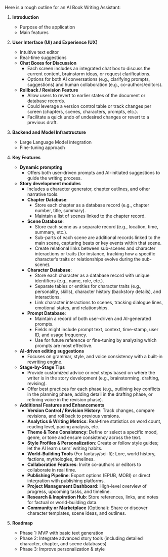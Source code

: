 Here is a rough outline for an AI Book Writing Assistant:

1. **Introduction**
   - Purpose of the application
   - Main features

2. **User Interface (UI) and Experience (UX)**
   - Intuitive text editor
   - Real-time suggestions
   - **Chat Boxes for Discussion**
     - Each screen includes an integrated chat box to discuss the current content, brainstorm ideas, or request clarifications.
     - Options for both AI conversations (e.g., clarifying prompts, suggestions) and human collaboration (e.g., co-authors/editors).
   - **Rollback / Revision Feature**
     - Allow users to revert to earlier states of the document or database records.
     - Could leverage a version control table or track changes per screen (chapters, scenes, characters, prompts, etc.).
     - Facilitate a quick undo of undesired changes or revert to a previous draft.

3. **Backend and Model Infrastructure**
   - Large Language Model integration
   - Fine-tuning approach

4. **Key Features**
   - **Dynamic prompting**
     - Offers both user-driven prompts and AI-initiated suggestions to guide the writing process.
   - **Story development modules**
     - Includes a character generator, chapter outlines, and other narrative tools.
     - **Chapter Database**:
       - Store each chapter as a database record (e.g., chapter number, title, summary).
       - Maintain a list of scenes linked to the chapter record.
     - **Scene Database**:
       - Store each scene as a separate record (e.g., location, time, summary, etc.).
       - Sub-parts of each scene are additional records linked to the main scene, capturing beats or key events within that scene.
       - Create relational links between sub-scenes and character interactions or traits (for instance, tracking how a specific character’s traits or relationships evolve during the sub-scene).
     - **Character Database**:
       - Store each character as a database record with unique identifiers (e.g., name, role, etc.).
       - Separate tables or entities for character traits (e.g., personality, skills), character history (backstory details), and interactions.
       - Link character interactions to scenes, tracking dialogue lines, emotional states, and relationships.
     - **Prompt Database**:
       - Maintain a record of both user-driven and AI-generated prompts.
       - Fields might include prompt text, context, time-stamp, user ID, and usage frequency.
       - Use for future reference or fine-tuning by analyzing which prompts are most effective.
   - **AI-driven editing suggestions**
     - Focuses on grammar, style, and voice consistency with a built-in rewriting engine.
   - **Stage-by-Stage Tips**
     - Provide customized advice or next steps based on where the writer is in the story development (e.g., brainstorming, drafting, revising).
     - Offer best practices for each phase (e.g., outlining key conflicts in the planning phase, adding detail in the drafting phase, or refining voice in the revision phase).
   - **Additional Features and Enhancements**
     - **Version Control / Revision History**: Track changes, compare revisions, and roll back to previous versions.
     - **Analytics & Writing Metrics**: Real-time statistics on word count, reading level, pacing analysis, etc.
     - **Theme & Tone Consistency**: Define or select a specific mood, genre, or tone and ensure consistency across the text.
     - **Style Profiles & Personalization**: Create or follow style guides; let the AI learn users’ writing habits.
     - **World-Building Tools** (For fantasy/sci-fi): Lore, world history, factions, mythologies, timelines.
     - **Collaboration Features**: Invite co-authors or editors to collaborate in real time.
     - **Publishing Pipeline**: Export options (EPUB, MOBI) or direct integration with publishing platforms.
     - **Project Management Dashboard**: High-level overview of progress, upcoming tasks, and timeline.
     - **Research & Inspiration Hub**: Store references, links, and notes for factual or world-building data.
     - **Community or Marketplace** (Optional): Share or discover character templates, scene ideas, and outlines.

5. **Roadmap**
   - Phase 1: MVP with basic text generation
   - Phase 2: Integrate advanced story tools (including detailed character, chapter, and scene databases)
   - Phase 3: Improve personalization & style

